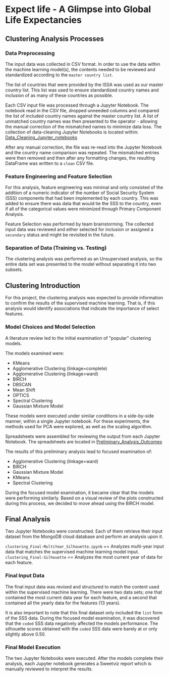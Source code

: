 # Expect life - A Glimpse into Global Life Expectancies 

## Clustering Analysis Processes

### Data Preprocessing
The input data was collected in CSV format.  In order to use the data within the machine learning model(s), the contents needed to be reviewed and standardized according to the `master country list`.

The list of countries that were provided by the ISSA was used as our master country list.  This list was used to ensure standardized country names and inclusion of as many of these countries as possible.

Each CSV input file was processed through a Jupyter Notebook.  The notebook read in the CSV file, dropped unneeded columns and compared the list of included country names against the master country list.  A list of unmatched country names was then presented to the operator - allowing the manual correction of the mismatched names to minimize data loss.  The collection of data-cleaning Jupyter Notebooks is located within: [Data_Cleaning_Jupyter_notebooks](../Clean_Data/Data_Cleaning_Jupyter_notebooks/)

After any manual correction, the file was re-read into the Jupyter Notebook and the country name comparison was repeated.  The mismatched entries were then removed and then after any formatting changes, the resulting DataFrame was written to a `clean` CSV file.


### Feature Engineering and Feature Selection
For this analysis, feature engineering was minimal and only consisted of the addition of a numeric indicator of the number of Social Security System (SSS) components that had been implemented by each country.  This was added to ensure there was data that would tie the SSS to the country, even if all of the categorical values were minimized through Primary Component Analysis.

Feature Selection was performed by team brainstorming.  The collected input data was reviewed and either selected for inclusion or assigned a `secondary` status and might be revisited in the future.


### Separation of Data (Training vs. Testing)
The clustering analysis was performed as an Unsupervised analysis, so the entire data set was presented to the model without separating it into two subsets.

## Clustering Introduction
For this project, the clustering analysis was expected to provide information to confirm the results of the supervised machine learning.  That is, if this analysis would identify associations that indicate the importance of select features.


### Model Choices and Model Selection
A literature review led to the initial examination of "popular" clustering models. 

The models examined were:
* KMeans
* Agglomerative Clustering (linkage=complete)
* Agglomerative Clustering (linkage=ward)
* BIRCH
* DBSCAN
* Mean Shift
* OPTICS
* Spectral Clustering
* Gaussian Mixture Model

These models were executed under similar conditions in a side-by-side manner, within a single Jupyter notebook.  For these experiments, the methods used for PCA were explored, as well as the scaling algorithm.

Spreadsheets were assembled for reviewing the output from each Jupyter Notebook.  The spreadsheets are located in [Preliminary_Analysis_Outcomes](./Preliminary_Analysis_Outcomes/)

The results of this preliminary analysis lead to focused examination of:
* Agglomerative Clustering (linkage=ward)
* BIRCH
* Gaussian Mixture Model
* KMeans
* Spectral Clustering

During the focused model examination, it became clear that the models were performing similarly.  Based on a visual review of the plots constructed during this process, we decided to move ahead using the BIRCH model.

## Final Analysis
Two Jupyter Notebooks were constructed.  Each of them retrieve their input dataset from the MongoDB cloud database and perform an analysis upon it.

`clustering_Final-MultiYear_Silhouette.ipynb` == Analyzes multi-year input data that matches the supervised machine learning model input.
`clustering_Final-Silhouette` == Analyzes the most current year of data for each feature.

### Final Input Data
The final input data was revised and structured to match the content used within the supervised machine learning.  There were two data sets; one that contained the most current data year for each feature, and a second that contained all the yearly data for the features (13 years).

It is also important to note that this final dataset only included the `list` form of the SSS data.  During the focused model examination, it was discovered that the `coded` SSS data negatively affected the models performance.  The silhouette scores obtained with the `coded` SSS data were barely at or only slightly above 0.50.

### Final Model Execution
The two Jupyter Notebooks were executed. After the models complete their analysis, each Jupyter notebook generates a Sweetviz report which is manually reviewed to interpret the results.